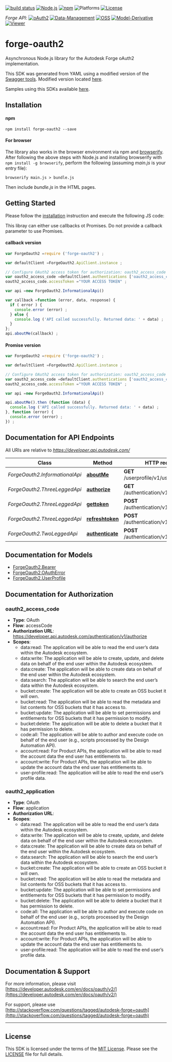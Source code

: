 
[![build status](https://api.travis-ci.org/cyrillef/models.autodesk.io.png)](https://travis-ci.org/cyrillef/models.autodesk.io)
[![Node.js](https://img.shields.io/badge/Node.js-5.11.1-blue.svg)](https://nodejs.org/)
[![npm](https://img.shields.io/badge/npm-3.9.3-blue.svg)](https://www.npmjs.com/)
![Platforms](https://img.shields.io/badge/platform-windows%20%7C%20osx%20%7C%20linux-lightgray.svg)
[![License](http://img.shields.io/:license-mit-blue.svg)](http://opensource.org/licenses/MIT)

*Forge API*:
[![oAuth2](https://img.shields.io/badge/oAuth2-v1-green.svg)](http://developer-autodesk.github.io/)
[![Data-Management](https://img.shields.io/badge/Data%20Management-v2-green.svg)](http://developer-autodesk.github.io/)
[![OSS](https://img.shields.io/badge/OSS-v2-green.svg)](http://developer-autodesk.github.io/)
[![Model-Derivative](https://img.shields.io/badge/Model%20Derivative-v2-green.svg)](http://developer-autodesk.github.io/)
[![Viewer](https://img.shields.io/badge/Forge%20Viewer-v2.10-green.svg)](http://developer-autodesk.github.io/)


# forge-oauth2
Asynchronous Node.js library for the Autodesk Forge oAuth2 implementation.

This SDK was generated from YAML using a modified version of the [Swagger tools](https://github.com/swagger-api/).
Modified version located [here](https://github.com/cyrillef/swagger-codegen).

Samples using this SDKs available [here](https://github.com/Autodesk-Forge).


## Installation

#### npm
```shell
npm install forge-oauth2 --save
```

#### For browser
The library also works in the browser environment via npm and [browserify](http://browserify.org/). After following
the above steps with Node.js and installing browserify with `npm install -g browserify`,
perform the following (assuming *main.js* is your entry file):

```shell
browserify main.js > bundle.js
```

Then include *bundle.js* in the HTML pages.


## Getting Started
Please follow the [installation](#installation) instruction and execute the following JS code:

This libray can either use callbacks ot Promises. Do not provide a callback parameter to use Promises.

#### callback version
```javascript
var ForgeOauth2 =require ('forge-oauth2') ;

var defaultClient =ForgeOauth2.ApiClient.instance ;

// Configure OAuth2 access token for authorization: oauth2_access_code
var oauth2_access_code =defaultClient.authentications ['oauth2_access_code'] ;
oauth2_access_code.accessToken ="YOUR ACCESS TOKEN" ;

var api =new ForgeOauth2.InformationalApi()

var callback =function (error, data, response) {
  if ( error ) {
    console.error (error) ;
  } else {
    console.log ('API called successfully. Returned data: ' + data) ;
  }
};
api.aboutMe(callback) ;

```

#### Promise version
```javascript
var ForgeOauth2 =require ('forge-oauth2') ;

var defaultClient =ForgeOauth2.ApiClient.instance ;

// Configure OAuth2 access token for authorization: oauth2_access_code
var oauth2_access_code =defaultClient.authentications ['oauth2_access_code'] ;
oauth2_access_code.accessToken ="YOUR ACCESS TOKEN" ;

var api =new ForgeOauth2.InformationalApi()

api.aboutMe().then (function (data) {
  console.log ('API called successfully. Returned data: ' + data) ;
}, function (error) {
  console.error (error) ;
}) ;

```


## Documentation for API Endpoints

All URIs are relative to *https://developer.api.autodesk.com/*

Class | Method | HTTP request | Description
------------ | ------------- | ------------- | -------------
*ForgeOauth2.InformationalApi* | [**aboutMe**](docs/InformationalApi.md#aboutMe) | **GET** /userprofile/v1/users/@me | GET users/@me
*ForgeOauth2.ThreeLeggedApi* | [**authorize**](docs/ThreeLeggedApi.md#authorize) | **GET** /authentication/v1/authorize | GET authorize
*ForgeOauth2.ThreeLeggedApi* | [**gettoken**](docs/ThreeLeggedApi.md#gettoken) | **POST** /authentication/v1/gettoken | POST gettoken
*ForgeOauth2.ThreeLeggedApi* | [**refreshtoken**](docs/ThreeLeggedApi.md#refreshtoken) | **POST** /authentication/v1/refreshtoken | POST refreshtoken
*ForgeOauth2.TwoLeggedApi* | [**authenticate**](docs/TwoLeggedApi.md#authenticate) | **POST** /authentication/v1/authenticate | POST authenticate



## Documentation for Models

 - [ForgeOauth2.Bearer](docs/Bearer.md)
 - [ForgeOauth2.OAuthError](docs/OAuthError.md)
 - [ForgeOauth2.UserProfile](docs/UserProfile.md)



## Documentation for Authorization


### oauth2_access_code

- **Type**: OAuth
- **Flow**: accessCode
- **Authorization URL**: https://developer.api.autodesk.com/authentication/v1/authorize
- **Scopes**: 
  - data:read: The application will be able to read the end user’s data within the Autodesk ecosystem.
  - data:write: The application will be able to create, update, and delete data on behalf of the end user within the Autodesk ecosystem.
  - data:create: The application will be able to create data on behalf of the end user within the Autodesk ecosystem.
  - data:search: The application will be able to search the end user’s data within the Autodesk ecosystem.
  - bucket:create: The application will be able to create an OSS bucket it will own.
  - bucket:read: The application will be able to read the metadata and list contents for OSS buckets that it has access to.
  - bucket:update: The application will be able to set permissions and entitlements for OSS buckets that it has permission to modify.
  - bucket:delete: The application will be able to delete a bucket that it has permission to delete.
  - code:all: The application will be able to author and execute code on behalf of the end user (e.g., scripts processed by the Design Automation API).
  - account:read: For Product APIs, the application will be able to read the account data the end user has entitlements to.
  - account:write: For Product APIs, the application will be able to update the account data the end user has entitlements to.
  - user-profile:read: The application will be able to read the end user’s profile data.

### oauth2_application

- **Type**: OAuth
- **Flow**: application
- **Authorization URL**: 
- **Scopes**: 
  - data:read: The application will be able to read the end user’s data within the Autodesk ecosystem.
  - data:write: The application will be able to create, update, and delete data on behalf of the end user within the Autodesk ecosystem.
  - data:create: The application will be able to create data on behalf of the end user within the Autodesk ecosystem.
  - data:search: The application will be able to search the end user’s data within the Autodesk ecosystem.
  - bucket:create: The application will be able to create an OSS bucket it will own.
  - bucket:read: The application will be able to read the metadata and list contents for OSS buckets that it has access to.
  - bucket:update: The application will be able to set permissions and entitlements for OSS buckets that it has permission to modify.
  - bucket:delete: The application will be able to delete a bucket that it has permission to delete.
  - code:all: The application will be able to author and execute code on behalf of the end user (e.g., scripts processed by the Design Automation API).
  - account:read: For Product APIs, the application will be able to read the account data the end user has entitlements to.
  - account:write: For Product APIs, the application will be able to update the account data the end user has entitlements to.
  - user-profile:read: The application will be able to read the end user’s profile data.



## Documentation & Support
For more information, please visit [https://developer.autodesk.com/en/docs/oauth/v2/](https://developer.autodesk.com/en/docs/oauth/v2/)

For support, please use [http://stackoverflow.com/questions/tagged/autodesk-forge+oauth](http://stackoverflow.com/questions/tagged/autodesk-forge+oauth)

--------

## License

This SDK is licensed under the terms of the [MIT License](http://opensource.org/licenses/MIT). Please see the [LICENSE](LICENSE) file for full details.



